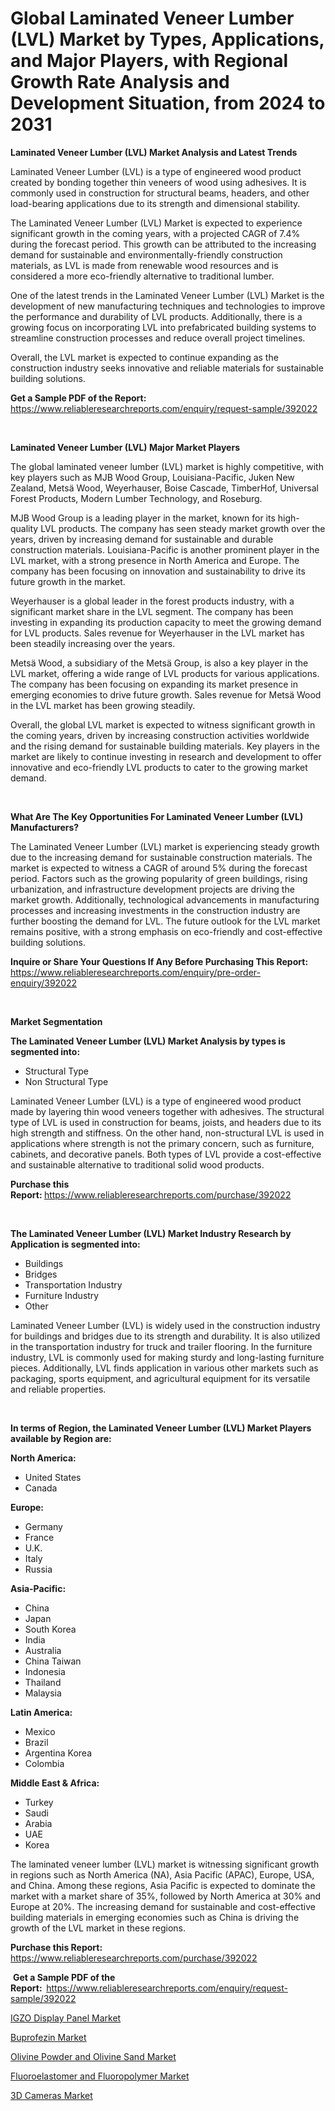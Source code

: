 <p><h1>Global Laminated Veneer Lumber (LVL) Market by Types, Applications, and Major Players, with Regional Growth Rate Analysis and Development Situation, from 2024 to 2031</h1></p><p><strong>Laminated Veneer Lumber (LVL) Market Analysis and Latest Trends</strong></p>
<p><p>Laminated Veneer Lumber (LVL) is a type of engineered wood product created by bonding together thin veneers of wood using adhesives. It is commonly used in construction for structural beams, headers, and other load-bearing applications due to its strength and dimensional stability.</p><p>The Laminated Veneer Lumber (LVL) Market is expected to experience significant growth in the coming years, with a projected CAGR of 7.4% during the forecast period. This growth can be attributed to the increasing demand for sustainable and environmentally-friendly construction materials, as LVL is made from renewable wood resources and is considered a more eco-friendly alternative to traditional lumber.</p><p>One of the latest trends in the Laminated Veneer Lumber (LVL) Market is the development of new manufacturing techniques and technologies to improve the performance and durability of LVL products. Additionally, there is a growing focus on incorporating LVL into prefabricated building systems to streamline construction processes and reduce overall project timelines.</p><p>Overall, the LVL market is expected to continue expanding as the construction industry seeks innovative and reliable materials for sustainable building solutions.</p></p>
<p><strong>Get a Sample PDF of the Report:&nbsp;</strong> <a href="https://www.reliableresearchreports.com/enquiry/request-sample/392022">https://www.reliableresearchreports.com/enquiry/request-sample/392022</a></p>
<p>&nbsp;</p>
<p><strong>Laminated Veneer Lumber (LVL) Major Market Players</strong></p>
<p><p>The global laminated veneer lumber (LVL) market is highly competitive, with key players such as MJB Wood Group, Louisiana-Pacific, Juken New Zealand, Metsä Wood, Weyerhauser, Boise Cascade, TimberHof, Universal Forest Products, Modern Lumber Technology, and Roseburg.</p><p>MJB Wood Group is a leading player in the market, known for its high-quality LVL products. The company has seen steady market growth over the years, driven by increasing demand for sustainable and durable construction materials. Louisiana-Pacific is another prominent player in the LVL market, with a strong presence in North America and Europe. The company has been focusing on innovation and sustainability to drive its future growth in the market.</p><p>Weyerhauser is a global leader in the forest products industry, with a significant market share in the LVL segment. The company has been investing in expanding its production capacity to meet the growing demand for LVL products. Sales revenue for Weyerhauser in the LVL market has been steadily increasing over the years.</p><p>Metsä Wood, a subsidiary of the Metsä Group, is also a key player in the LVL market, offering a wide range of LVL products for various applications. The company has been focusing on expanding its market presence in emerging economies to drive future growth. Sales revenue for Metsä Wood in the LVL market has been growing steadily.</p><p>Overall, the global LVL market is expected to witness significant growth in the coming years, driven by increasing construction activities worldwide and the rising demand for sustainable building materials. Key players in the market are likely to continue investing in research and development to offer innovative and eco-friendly LVL products to cater to the growing market demand.</p></p>
<p>&nbsp;</p>
<p><strong>What Are The Key Opportunities For Laminated Veneer Lumber (LVL) Manufacturers?</strong></p>
<p><p>The Laminated Veneer Lumber (LVL) market is experiencing steady growth due to the increasing demand for sustainable construction materials. The market is expected to witness a CAGR of around 5% during the forecast period. Factors such as the growing popularity of green buildings, rising urbanization, and infrastructure development projects are driving the market growth. Additionally, technological advancements in manufacturing processes and increasing investments in the construction industry are further boosting the demand for LVL. The future outlook for the LVL market remains positive, with a strong emphasis on eco-friendly and cost-effective building solutions.</p></p>
<p><strong>Inquire or Share Your Questions If Any Before Purchasing This Report:</strong> <a href="https://www.reliableresearchreports.com/enquiry/pre-order-enquiry/392022">https://www.reliableresearchreports.com/enquiry/pre-order-enquiry/392022</a></p>
<p>&nbsp;</p>
<p><strong>Market Segmentation</strong></p>
<p><strong>The Laminated Veneer Lumber (LVL) Market Analysis by types is segmented into:</strong></p>
<p><ul><li>Structural Type</li><li>Non Structural Type</li></ul></p>
<p><p>Laminated Veneer Lumber (LVL) is a type of engineered wood product made by layering thin wood veneers together with adhesives. The structural type of LVL is used in construction for beams, joists, and headers due to its high strength and stiffness. On the other hand, non-structural LVL is used in applications where strength is not the primary concern, such as furniture, cabinets, and decorative panels. Both types of LVL provide a cost-effective and sustainable alternative to traditional solid wood products.</p></p>
<p><strong>Purchase this Report:&nbsp;</strong><a href="https://www.reliableresearchreports.com/purchase/392022">https://www.reliableresearchreports.com/purchase/392022</a></p>
<p>&nbsp;</p>
<p><strong>The Laminated Veneer Lumber (LVL) Market Industry Research by Application is segmented into:</strong></p>
<p><ul><li>Buildings</li><li>Bridges</li><li>Transportation Industry</li><li>Furniture Industry</li><li>Other</li></ul></p>
<p><p>Laminated Veneer Lumber (LVL) is widely used in the construction industry for buildings and bridges due to its strength and durability. It is also utilized in the transportation industry for truck and trailer flooring. In the furniture industry, LVL is commonly used for making sturdy and long-lasting furniture pieces. Additionally, LVL finds application in various other markets such as packaging, sports equipment, and agricultural equipment for its versatile and reliable properties.</p></p>
<p>&nbsp;</p>
<p><strong>In terms of Region, the Laminated Veneer Lumber (LVL) Market Players available by Region are:</strong></p>
<p>
    <p> <strong> North America: </strong>
        <ul>
            <li>United States</li>
            <li>Canada</li>
        </ul>
        </p> 
    <p> <strong> Europe: </strong>
        <ul>
            <li>Germany</li>
            <li>France</li>
            <li>U.K.</li>
            <li>Italy</li>
            <li>Russia</li>
        </ul>
        </p> 
    <p> <strong> Asia-Pacific: </strong>
        <ul>
            <li>China</li>
            <li>Japan</li>
            <li>South Korea</li>
            <li>India</li>
            <li>Australia</li>
            <li>China Taiwan</li>
            <li>Indonesia</li>
            <li>Thailand</li>
            <li>Malaysia</li>
        </ul>
        </p> 
    <p> <strong> Latin America: </strong>
        <ul>
            <li>Mexico</li>
            <li>Brazil</li>
            <li>Argentina Korea</li>
            <li>Colombia</li>
        </ul>
        </p> 
    <p> <strong> Middle East & Africa: </strong>
        <ul>
            <li>Turkey</li>
            <li>Saudi</li>
            <li>Arabia</li>
            <li>UAE</li>
            <li>Korea</li>
        </ul>
    </p>
    </p>
<p><p>The laminated veneer lumber (LVL) market is witnessing significant growth in regions such as North America (NA), Asia Pacific (APAC), Europe, USA, and China. Among these regions, Asia Pacific is expected to dominate the market with a market share of 35%, followed by North America at 30% and Europe at 20%. The increasing demand for sustainable and cost-effective building materials in emerging economies such as China is driving the growth of the LVL market in these regions.</p></p>
<p><strong>Purchase this Report: </strong><a href="https://www.reliableresearchreports.com/purchase/392022">https://www.reliableresearchreports.com/purchase/392022</a></p>
<p>&nbsp;<strong>Get a Sample PDF of the Report:&nbsp;&nbsp;</strong><a href="https://www.reliableresearchreports.com/enquiry/request-sample/392022">https://www.reliableresearchreports.com/enquiry/request-sample/392022</a></p>
<p><strong></strong></p>
<p><p><a href="https://skillful-vermicelli-b89.notion.site/IGZO-Display-Panel-Market-A-Comprehensive-Report-of-its-Market-Share-Growth-Trends-2024-2031-165020421c1d486f9129f720eb832b7f">IGZO Display Panel Market</a></p><p><a href="https://view.publitas.com/reportprime-1/buprofezin-market-offers-provide-insightful-data-for-the-time-period-from-2024-to-2031-and-also-provide-analysis-based-on-application-type-and-region/">Buprofezin Market</a></p><p><a href="https://eight-handstand-8fb.notion.site/Olivine-Powder-and-Olivine-Sand-Market-Analysis-Examines-its-Scope-on-Growth-Opportunities-and-Fore-bb14339409bf447aac592399687ccd7f">Olivine Powder and Olivine Sand Market</a></p><p><a href="https://simplistic-meeting-7ee.notion.site/Global-Fluoroelastomer-and-Fluoropolymer-Market-by-Types-Applications-and-Major-Players-with-Regi-e5ca0235b32d4eceaa688d5cfdad7b2c">Fluoroelastomer and Fluoropolymer Market</a></p><p><a href="https://view.publitas.com/reportprime-1/global-3d-cameras-market-by-types-applications-and-major-players-with-regional-growth-rate-analysis-and-development-situation-from-2024-to-2031/">3D Cameras Market</a></p></p>